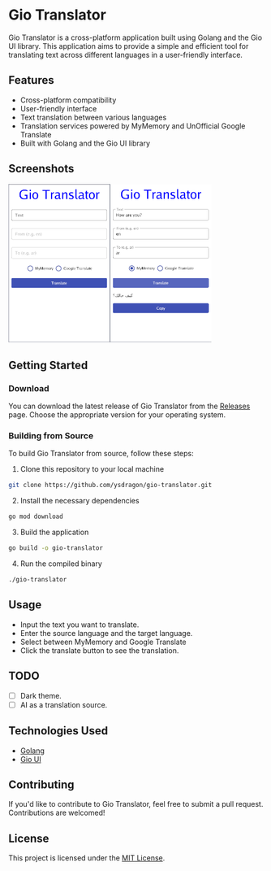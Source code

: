 # Gio Translator

Gio Translator is a cross-platform application built using Golang and the Gio UI library. This application aims to provide a simple and efficient tool for translating text across different languages in a user-friendly interface.

## Features

- Cross-platform compatibility
- User-friendly interface
- Text translation between various languages
- Translation services powered by MyMemory and UnOfficial Google Translate
- Built with Golang and the Gio UI library

## Screenshots



<img src="screenshots/screenshot1.png" height="311.9" width="200"><img src="screenshots/screenshot2.png" width="200">


## Getting Started

### Download

You can download the latest release of Gio Translator from the [Releases](https://github.com/ysdragon/gio-translator/releases) page. Choose the appropriate version for your operating system.

### Building from Source

To build Gio Translator from source, follow these steps:

1. Clone this repository to your local machine
```bash
git clone https://github.com/ysdragon/gio-translator.git
```
2. Install the necessary dependencies
```bash
go mod download
```
3. Build the application
```bash
go build -o gio-translator
```
4. Run the compiled binary
```bash
./gio-translator
```

## Usage

- Input the text you want to translate.
- Enter the source language and the target language.
- Select between MyMemory and Google Translate
- Click the translate button to see the translation.

## TODO

* [ ]  Dark theme.
* [ ]  AI as a translation source.

## Technologies Used

- [Golang](https://go.dev/)
- [Gio UI](https://gioui.org/)

## Contributing

If you'd like to contribute to Gio Translator, feel free to submit a pull request. Contributions are welcomed!

## License

This project is licensed under the [MIT License](LICENSE).
